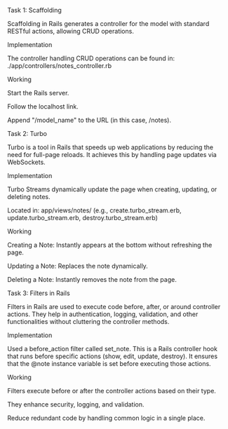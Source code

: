 Task 1: Scaffolding

Scaffolding in Rails generates a controller for the model with standard RESTful actions, allowing CRUD operations.

Implementation

The controller handling CRUD operations can be found in:
./app/controllers/notes_controller.rb

Working

Start the Rails server.

Follow the localhost link.

Append "/model_name" to the URL (in this case, /notes).


Task 2: Turbo

Turbo is a tool in Rails that speeds up web applications by reducing the need for full-page reloads. It achieves this by handling page updates via WebSockets.

Implementation

Turbo Streams dynamically update the page when creating, updating, or deleting notes.

Located in: app/views/notes/ (e.g., create.turbo_stream.erb, update.turbo_stream.erb, destroy.turbo_stream.erb)

Working

Creating a Note: Instantly appears at the bottom without refreshing the page.

Updating a Note: Replaces the note dynamically.

Deleting a Note: Instantly removes the note from the page.

Task 3: Filters in Rails

Filters in Rails are used to execute code before, after, or around controller actions. They help in authentication, logging, validation, and other functionalities without cluttering the controller methods.

Implementation

Used a before_action filter called set_note. This is a Rails controller hook that runs before specific actions (show, edit, update, destroy). It ensures that the @note instance variable is set before executing those actions.

Working

Filters execute before or after the controller actions based on their type.

They enhance security, logging, and validation.

Reduce redundant code by handling common logic in a single place.